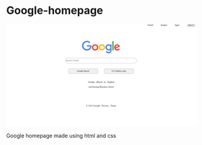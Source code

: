 # Google-homepage

![Alt Text](https://github.com/Surajk7841/Google-homepage-/blob/main/img.png)

Google homepage made using html and css
